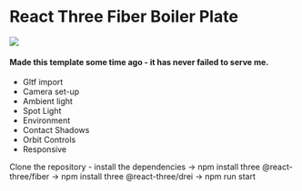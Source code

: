 # React Three Fiber Boiler Plate

![](https://i.imgur.com/Md0JJrO.gif)

#### Made this template some time ago - it has never failed to serve me.
- Gltf import
- Camera set-up
- Ambient light
- Spot Light
- Environment
- Contact Shadows
- Orbit Controls
- Responsive 

Clone the repository - install the dependencies -> npm install three @react-three/fiber -> npm install three @react-three/drei -> npm run start

